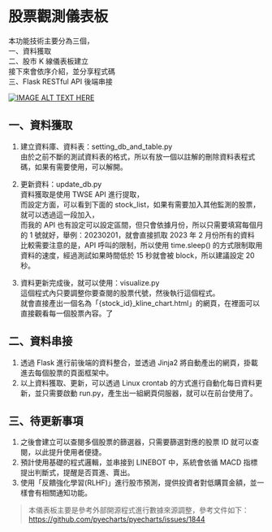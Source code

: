 # 股票觀測儀表板
本功能技術主要分為三個，<br>
一、資料獲取<br>
二、股市 K 線儀表板建立<br>
接下來會依序介紹，並分享程式碼<br>
三、Flask RESTful API 後端串接

[![IMAGE ALT TEXT HERE](https://img.youtube.com/vi/vczbwlLdCeg/0.jpg)](https://www.youtube.com/watch?v=vczbwlLdCeg)

## 一、資料獲取
1. 建立資料庫、資料表：setting_db_and_table.py<br>
   由於之前不斷的測試資料表的格式，所以有放一個以註解的刪除資料表程式碼，如果有需要使用，可以解開。<br>
   
2. 更新資料：update_db.py<br>
   資料獲取是使用 TWSE API 進行提取，<br>
   而設定方面，可以看到下面的 stock_list，如果有需要加入其他監測的股票，就可以透過這一段加入，<br>
   而我的 API 也有設定可以設定區間，但只會依據月份，所以只需要填寫每個月的 1 號就好，舉例：20230201，就會直接抓取 2023 年 2 月份所有的資料<br>
   比較需要注意的是，API 呼叫的限制，所以使用 time.sleep() 的方式限制取用資料的速度，經過測試如果時間低於 15 秒就會被 block，所以建議設定 20 秒。<br>
   
3. 資料更新完成後，就可以使用：visualize.py<br>
   這個程式內只要調整你要查閱的股票代號，然後執行這個程式。<br>
   就會直接產出一個名為「{stock_id}_kline_chart.html」的網頁，在裡面可以直接觀看每一個股票內容。了<br>


## 二、資料串接
1. 透過 Flask 進行前後端的資料整合，並透過 Jinja2 將自動產出的網頁，掛載進去每個股票的頁面框架中。<br>
2. 以上資料獲取、更新，可以透過 Linux crontab 的方式進行自動化每日資料更新，並只需要啟動 run.py，產生出一組網頁伺服器，就可以在前台使用了。<br>


## 三、待更新事項
1. 之後會建立可以查閱多個股票的篩選器，只需要篩選對應的股票 ID 就可以查閱，以此提升使用者便捷。<br>
2. 預計使用基礎的程式邏輯，並串接到 LINEBOT 中，系統會依循 MACD 指標提出判斷式，提醒是否買進、賣出。<br>
3. 使用「反饋強化學習(RLHF)」進行股市預測，提供投資者對低購買金額，並一樣會有相關通知功能。<br>

>本儀表板主要是參考外部開源程式進行數據來源調整，參考文件如下：
https://github.com/pyecharts/pyecharts/issues/1844
